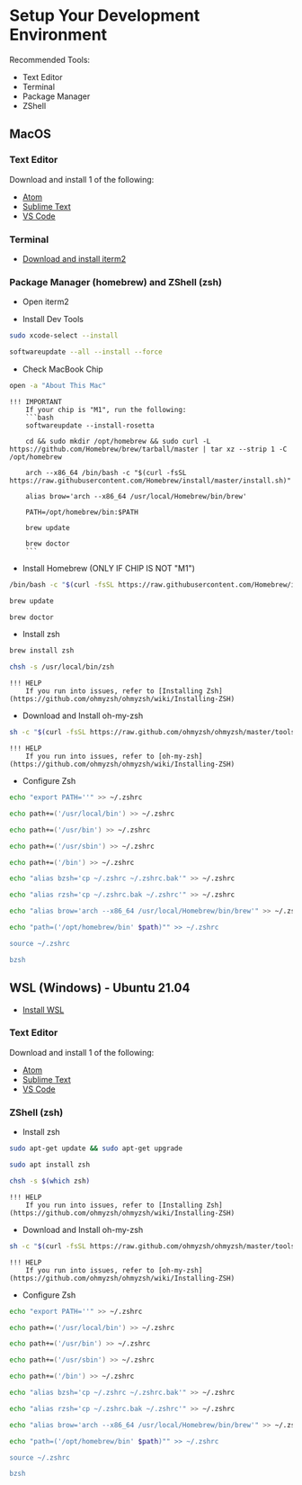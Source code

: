 # Setup Your Development Environment

Recommended Tools:

* Text Editor
* Terminal
* Package Manager
* ZShell

## MacOS

### Text Editor

Download and install 1 of the following:

* [Atom](https://atom.io/)
* [Sublime Text](https://www.sublimetext.com/)
* [VS Code](https://code.visualstudio.com/)

### Terminal

* [Download and install iterm2](https://iterm2.com/)

### Package Manager (homebrew) and ZShell (zsh)

* Open iterm2

* Install Dev Tools
```bash
sudo xcode-select --install

softwareupdate --all --install --force
```

* Check MacBook Chip
```bash
open -a "About This Mac"
```

    !!! IMPORTANT
        If your chip is "M1", run the following:
        ```bash
        softwareupdate --install-rosetta

        cd && sudo mkdir /opt/homebrew && sudo curl -L https://github.com/Homebrew/brew/tarball/master | tar xz --strip 1 -C /opt/homebrew

        arch --x86_64 /bin/bash -c "$(curl -fsSL https://raw.githubusercontent.com/Homebrew/install/master/install.sh)"

        alias brow='arch --x86_64 /usr/local/Homebrew/bin/brew'

        PATH=/opt/homebrew/bin:$PATH

        brew update

        brew doctor
        ```

* Install Homebrew (ONLY IF CHIP IS NOT "M1")
```bash
/bin/bash -c "$(curl -fsSL https://raw.githubusercontent.com/Homebrew/install/HEAD/install.sh)"

brew update

brew doctor
```

* Install zsh
```bash
brew install zsh

chsh -s /usr/local/bin/zsh
```

    !!! HELP
        If you run into issues, refer to [Installing Zsh](https://github.com/ohmyzsh/ohmyzsh/wiki/Installing-ZSH)

* Download and Install oh-my-zsh
```bash
sh -c "$(curl -fsSL https://raw.github.com/ohmyzsh/ohmyzsh/master/tools/install.sh)"
```

    !!! HELP
        If you run into issues, refer to [oh-my-zsh](https://github.com/ohmyzsh/ohmyzsh/wiki/Installing-ZSH)

* Configure Zsh
```zsh
echo "export PATH=''" >> ~/.zshrc

echo path+=('/usr/local/bin') >> ~/.zshrc

echo path+=('/usr/bin') >> ~/.zshrc

echo path+=('/usr/sbin') >> ~/.zshrc

echo path+=('/bin') >> ~/.zshrc

echo "alias bzsh='cp ~/.zshrc ~/.zshrc.bak'" >> ~/.zshrc

echo "alias rzsh='cp ~/.zshrc.bak ~/.zshrc'" >> ~/.zshrc

echo "alias brow='arch --x86_64 /usr/local/Homebrew/bin/brew'" >> ~/.zshrc

echo "path=('/opt/homebrew/bin' $path)"" >> ~/.zshrc

source ~/.zshrc

bzsh
```

## WSL (Windows) - Ubuntu 21.04

* [Install WSL](https://docs.microsoft.com/en-us/windows/wsl/setup/environment)

### Text Editor

Download and install 1 of the following:

* [Atom](https://atom.io/)
* [Sublime Text](https://www.sublimetext.com/)
* [VS Code](https://code.visualstudio.com/)

### ZShell (zsh)

* Install zsh
```bash
sudo apt-get update && sudo apt-get upgrade

sudo apt install zsh

chsh -s $(which zsh)
```

    !!! HELP
        If you run into issues, refer to [Installing Zsh](https://github.com/ohmyzsh/ohmyzsh/wiki/Installing-ZSH)

* Download and Install oh-my-zsh
```bash
sh -c "$(curl -fsSL https://raw.github.com/ohmyzsh/ohmyzsh/master/tools/install.sh)"
```

    !!! HELP
        If you run into issues, refer to [oh-my-zsh](https://github.com/ohmyzsh/ohmyzsh/wiki/Installing-ZSH)

* Configure Zsh
```zsh
echo "export PATH=''" >> ~/.zshrc

echo path+=('/usr/local/bin') >> ~/.zshrc

echo path+=('/usr/bin') >> ~/.zshrc

echo path+=('/usr/sbin') >> ~/.zshrc

echo path+=('/bin') >> ~/.zshrc

echo "alias bzsh='cp ~/.zshrc ~/.zshrc.bak'" >> ~/.zshrc

echo "alias rzsh='cp ~/.zshrc.bak ~/.zshrc'" >> ~/.zshrc

echo "alias brow='arch --x86_64 /usr/local/Homebrew/bin/brew'" >> ~/.zshrc

echo "path=('/opt/homebrew/bin' $path)"" >> ~/.zshrc

source ~/.zshrc

bzsh
```
